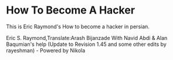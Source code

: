 How To Become A Hacker
==================

This is Eric Raymond's How to become a hacker in persian.

Eric S. Raymond,Translate:Arash Bijanzade With Navid Abdi &amp; Alan Baqumian's help (Update to Revision 1.45 and some other edits by rayeshman) - Powered by Nikola
